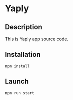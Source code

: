 # Yaply

## Description

This is Yaply app source code.

## Installation

`npm install`

## Launch

`npm run start`
